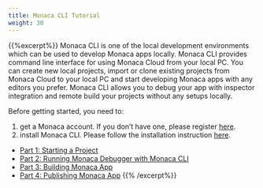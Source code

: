 ```yaml
---
title: Monaca CLI Tutorial
weight: 30
---
```


{{%excerpt%}}
Monaca CLI is one of the local development environments which can be
used to develop Monaca apps locally. Monaca CLI provides command line
interface for using Monaca Cloud from your local PC. You can create new
local projects, import or clone existing projects from Monaca Cloud to
your local PC and start developing Monaca apps with any editors you
prefer. Monaca CLI allows you to debug your app with inspector
integration and remote build your projects without any setups locally.

Before getting started, you need to:

1. get a Monaca account. If you don’t have one, please register [here](https://monaca.mobi/en/register/start).
2. install Monaca CLI. Please follow the installation instruction [here](http://docs.monaca.io/en/monaca_cli/manual/overview/#install-monaca-cli).

- [Part 1: Starting a Project](/en/tutorials/monaca_cli/starting_project)
- [Part 2: Running Monaca Debugger with Monaca CLI](/en/tutorials/monaca_cli/testing_debugging)
- [Part 3: Building Monaca App](/en/tutorials/monaca_cli/building_app)
- [Part 4: Publishing Monaca App](/en/tutorials/monaca_cli/publishing_app)
{{% /excerpt%}}